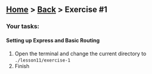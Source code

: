 ## [Home](../../../README.md) > [Back](../lesson.md) > Exercise #1

### Your tasks:

#### Setting up Express and Basic Routing

1. Open the terminal and change the current directory to `./lesson11/exercise-1`
2. Finish
